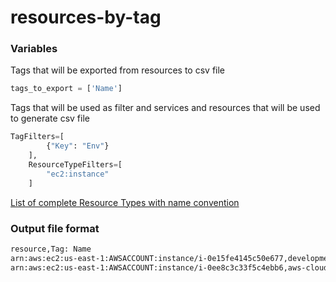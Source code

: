 
# resources-by-tag

### Variables

Tags that will be exported from resources to csv file
```python
tags_to_export = ['Name']
```

Tags that will be used as filter and services and resources that will be used to generate csv file

```python
TagFilters=[
        {"Key": "Env"}
    ],
    ResourceTypeFilters=[
        "ec2:instance"
    ]
```

[List of complete Resource Types with name convention](https://docs.aws.amazon.com/service-authorization/latest/reference/reference_policies_actions-resources-contextkeys.html)

### Output file format
```bash
resource,Tag: Name
arn:aws:ec2:us-east-1:AWSACCOUNT:instance/i-0e15fe4145c50e677,development-instance
arn:aws:ec2:us-east-1:AWSACCOUNT:instance/i-0ee8c3c33f5c4ebb6,aws-cloud9-mprado-workspace-2e43625b2b2c4fb3bb4263387269e293
```